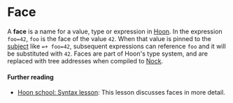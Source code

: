 # Face

A **face** is a name for a value, type or expression in [Hoon](glossary/hoon). In the expression `foo=42`, `foo` is the face of the value `42`. When that value is pinned to the [subject](glossary/subject) like `=+ foo=42`, subsequent expressions can reference `foo` and it will be substituted with `42`. Faces are part of Hoon's type system, and are replaced with tree addresses when compiled to [Nock](glossary/nock).

#### Further reading

- [Hoon school: Syntax lesson](courses/hoon-school/B-syntax#preserving-values-with-faces): This lesson discusses faces in more detail.
